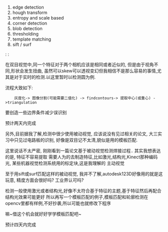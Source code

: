 1. edge detection
2. hough transform
3. entropy and scale based
4. corner detection
5. blob detection
6. thresholding
7. template matching
8. sift / surf

:  :


在双目视觉中,同一个特征对于两个相机应该是相同或者近似的, 但是由于视角不同,形状会发生扭曲,
虽然可以skew可以透视变幻但我相信不是那么容易的事情,尤其是对于实时的检测.以这里暂时以检测圆为例.

流程大致如下:

        灰度化-> 图像分割(可能需要二值化) -> findcontours-> 提取中心(或重心) ->triangulation
        
要创造一些边界条件减少误识别
        
预计两天内完成


另外,目前据我了解,检测中很少使用被动视觉, 应该说没有见过相关的论文, 大三实习中只见过电路板的识别,
好像是双目记不太清,貌似是用的模板匹配.

这里说话不太严密, 刚刚看到一篇论文基于被动视觉检测焊接过程.. 其实我想表达的是, 特征不容易提取
需要人为的去制造特征,比如激光,结构光,Kinect那种编码光, 某些机器视觉检测系统用的标定块,这是我理解的
主动视觉

至于用sift或surf匹配这样的被动视觉, 我并不了解,autodesk123D好像用的就是这玩意, 精度方面会很好吗?
工业界认可吗?

检测一般使用激光或者结构光,好像不太符合基于特征的主题,基于特征然后再配合结构光效果可能更好
所以再写一个模板匹配的例子,模板匹配和轮廓检测在opencv里都有样例,不好抄袭,所以可能也就修改下程序

嘛~借这个机会就好好学学模板匹配吧~

预计四天内完成
